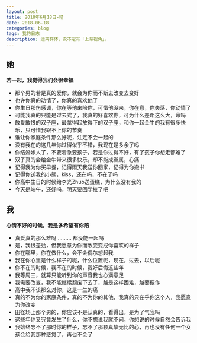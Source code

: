 ```yaml
---
layout: post
title: 2018年6月18日-晴
date: 2018-06-18
categories: blog
tags: 我的日志
description: 远离群体，说不定有「上帝视角」。
---
```


## 她
**若一起，我觉得我们会很幸福**  
- 那个男的若是真的爱你，就会为你而不断去改变去变好
- 也许你真的动情了，你真的喜欢他了
- 你生日那伤感调，你在等他来陪你，可惜他没来，你在意，你失落，你动情了
- 可能我真的只能是过去式了，我真的好喜欢你，可为什么差距这么大，命吗
- 敢爱敢恨的双子座，最拿得起放得下的双子座，和你一起金牛的我有很多快乐，只可惜我跟不上你的节奏
- 谁让你家庭条件那么好呢，注定不会一起的
- 没有我在的这几年你过得似乎不错，我现在是多余了吗
- 你结婚嫁人了，不要着急要孩子，若是你过得不好，有了孩子你想走都难了
- 双子真的会给金牛带来很多快乐，却不能成眷属，心痛
- 记得我为你买早餐，记得雨天我送你回家，记得为你搬书
- 记得你送我的小熊，kiss，还在吗，不在了吗
- 你高中生日的时候给李光Zhuo送蛋糕，为什么没有我的
- 今天是端午，还好吗，明天要回学校了吧

## 我
**心情不好的时候，我是多希望有你陪**  
- 真爱真的那么难吗 ......... 都没能一起吗
- 是，我很差劲，但我愿意为你而改变变成你喜欢的样子
- 你在哪里，你在做什么，会不会偶尔想起我
- 我在你心里是什么样子的呢，什么位置呢，现在，过去，以后呢
- 你不在的时候，我不在的时候，我好后悔这些年
- 我等周三，就算只能听到你的声音我也心满意足
- 我需要改变，我不能继续颓废下去了，越是这样困难，越要振作
- 高中我不该那么对你，这是一生的痛
- 真的不为你的家庭条件，真的不为你的其他，我真的只在乎你这个人，我愿意为你改变
- 田径场上那个男的，你应该不是认真的，看得出，是为了气我吗
- 这些年你又究竟发生了什么，你不想说我就不问，你想说的时候自然会告诉我
- 我始终忘不了那时你的样子，忘不了那颗真挚无比的心，再也没有任何一个女孩会给我那种感觉了，再也不会了
